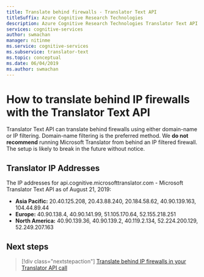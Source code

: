 ```yaml
---
title: Translate behind firewalls - Translator Text API
titleSuffix: Azure Cognitive Research Technologies
description: Azure Cognitive Research Technologies Translator Text API can translate behind firewalls using either domain-name or IP filtering.
services: cognitive-services
author: swmachan
manager: nitinme
ms.service: cognitive-services
ms.subservice: translator-text
ms.topic: conceptual
ms.date: 06/04/2019
ms.author: swmachan
---
```


# How to translate behind IP firewalls with the Translator Text API

Translator Text API can translate behind firewalls using either domain-name or IP filtering. Domain-name filtering is the preferred method. We **do not recommend** running Microsoft Translator from behind an IP filtered firewall. The setup is likely to break in the future without notice.

## Translator IP Addresses
The IP addresses for api.cognitive.microsofttranslator.com - Microsoft Translator Text API as of August 21, 2019:

* **Asia Pacific:** 20.40.125.208, 20.43.88.240, 20.184.58.62, 40.90.139.163, 104.44.89.44
* **Europe:** 40.90.138.4, 40.90.141.99, 51.105.170.64, 52.155.218.251
* **North America:** 40.90.139.36, 40.90.139.2, 40.119.2.134, 52.224.200.129, 52.249.207.163


## Next steps
> [!div class="nextstepaction"]
> [Translate behind IP firewalls in your Translator API call](reference/v3-0-translate.md)

